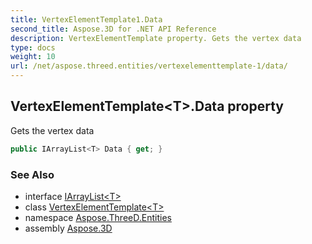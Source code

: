 ```yaml
---
title: VertexElementTemplate1.Data
second_title: Aspose.3D for .NET API Reference
description: VertexElementTemplate property. Gets the vertex data
type: docs
weight: 10
url: /net/aspose.threed.entities/vertexelementtemplate-1/data/
---
```

## VertexElementTemplate&lt;T&gt;.Data property

Gets the vertex data

```csharp
public IArrayList<T> Data { get; }
```

### See Also

* interface [IArrayList&lt;T&gt;](../../../aspose.threed.utilities/iarraylist-1/)
* class [VertexElementTemplate&lt;T&gt;](../)
* namespace [Aspose.ThreeD.Entities](../../vertexelementtemplate-1/)
* assembly [Aspose.3D](../../../)


